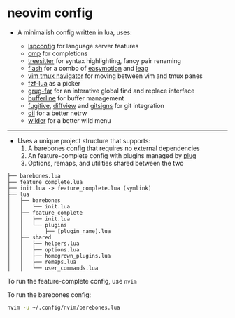 # neovim config

- A minimalish config written in lua, uses:

  - [lspconfig](https://github.com/neovim/nvim-lspconfig) for language server features
  - [cmp](https://github.com/hrsh7th/nvim-cmp) for completions
  - [treesitter](https://github.com/nvim-treesitter/nvim-treesitter) for syntax highlighting, fancy pair renaming
  - [flash](https://github.com/folke/flash.nvim) for a combo of [easymotion](https://github.com/easymotion/vim-easymotion) and [leap](https://github.com/ggandor/leap.nvim)
  - [vim tmux navigator](https://github.com/christoomey/vim-tmux-navigator) for moving between vim and tmux panes
  - [fzf-lua](https://github.com/ibhagwan/fzf-lua) as a picker
  - [grug-far](https://github.com/MagicDuck/grug-far.nvim) for an interative global find and replace interface
  - [bufferline](https://github.com/akinsho/bufferline.nvim) for buffer management
  - [fugitive](https://github.com/tpope/vim-fugitive), [diffview](https://github.com/sindrets/diffview.nvim) and [gitsigns](https://github.com/lewis6991/gitsigns.nvim) for git integration
  - [oil](https://github.com/stevearc/oil.nvim) for a better netrw
  - [wilder](https://github.com/gelguy/wilder.nvim) for a better wild menu

---

- Uses a unique project structure that supports:
  1. A barebones config that requires no external dependencies
  2. An feature-complete config with plugins managed by [plug](https://github.com/junegunn/vim-plug)
  3. Options, remaps, and utilities shared between the two

```
├── barebones.lua
├── feature_complete.lua
├── init.lua -> feature_complete.lua (symlink)
├── lua
│   ├── barebones
│   │   └── init.lua
│   ├── feature_complete
│   │   ├── init.lua
│   │   └── plugins
│   │       ├── [plugin_name].lua
│   ├── shared
│   │   ├── helpers.lua
│   │   ├── options.lua
│   │   ├── homegrown_plugins.lua
│   │   ├── remaps.lua
│   │   └── user_commands.lua
```

To run the feature-complete config, use `nvim`

To run the barebones config:

```bash
nvim -u ~/.config/nvim/barebones.lua
```
